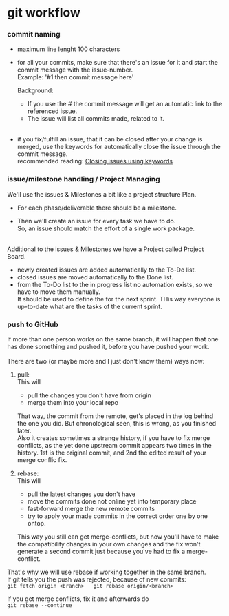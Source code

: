 # git workflow
### commit naming
  * maximum line lenght 100 characters

  * for all your commits, make sure that there's an issue for it and
    start the commit message with the issue-number.  
    Example: '#1 then commit message here'

    Background:
      * If you use the #<issue number> the commit message will get an
        automatic link to the referenced issue.
      * The issue will list all commits made, related to it.
 &nbsp;  
 &nbsp;  
  * if you fix/fulfill an issue, that it can be closed after your change is merged, use the keywords for automatically close
    the issue through the commit message.  
    recommended reading: [Closing issues using keywords](https://help.github.com/articles/closing-issues-using-keywords/)

### issue/milestone handling / Project Managing
We'll use the issues & Milestones a bit like a project structure Plan.  
  * For each phase/deliverable there should be a milestone.  

  * Then we'll create an issue for every task we have to do.  
    So, an issue should match the effort of a single work package.
&nbsp;  
&nbsp;  

Additional to the issues & Milestones we have a Project called 
Project Board.
  * newly created issues are added automatically to the To-Do list.
  * closed issues are moved automatically to the Done list.
  * from the To-Do list to the in progress list no automation exists, 
    so we have to move them manually.  
    It should be used to define the for the next sprint. THis way
    everyone is up-to-date what are the tasks of the current sprint.

### push to GitHub
If more than one person works on the same branch, it will happen that
one has done something and pushed it, before you have pushed your work.
&nbsp;  
&nbsp;  
There are two (or maybe more and I just don't know them) ways now:  

  1. pull:  
     This will
      * pull the changes you don't have from origin
      * merge them into your local repo

     That way, the commit from the remote, get's placed in the log
     behind the one you did. But chronological seen, this is wrong,
     as you finished later.  
     Also it creates sometimes a strange history, if you have to fix
     merge conflicts, as the yet done upstream commit appears two
     times in the history. 1st is the original commit, and 2nd the
     edited result of your merge conflic fix.

  2. rebase:  
     This will  
      * pull the latest changes you don't have
      * move the commits done not online yet into temporary place
      * fast-forward merge the new remote commits
      * try to apply your made commits in the correct order one by
        one ontop.

     This way you still can get merge-conflicts, but now you'll
     have to make the compatibility changes in your own changes and
     the fix won't generate a second commit just because you've had
     to fix a merge-conflict.

That's why we will use rebase if working together in the same branch.  
If git tells you the push was rejected, because of new commits:  
    ```
    git fetch origin <branch>  
    git rebase origin/<branch>
    ```

If you get merge conflicts, fix it and afterwards do  
    ```
    git rebase --continue
    ```
